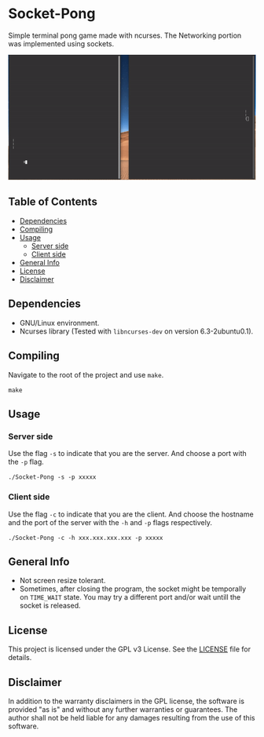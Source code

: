 # Socket-Pong
Simple terminal pong game made with ncurses. The Networking portion was implemented using sockets.

<p align="center">
  <img src="Demo-GIFs/demo1.gif" alt="Program demo GIF">
</p>

## Table of Contents
- [Dependencies](#dependencies)
- [Compiling](#compiling)
- [Usage](#usage)
  - [Server side](#server-side)
  - [Client side](#client-side)
- [General Info](#general-info)
- [License](#license)
- [Disclaimer](#disclaimer)

## Dependencies

- GNU/Linux environment.
- Ncurses library (Tested with `libncurses-dev` on version 6.3-2ubuntu0.1).

## Compiling

Navigate to the root of the project and use `make`.
```
make
```

## Usage

### Server side

Use the flag `-s` to indicate that you are the server. And choose a port with the `-p` flag.
```
./Socket-Pong -s -p xxxxx
```

### Client side

Use the flag `-c` to indicate that you are the client. And choose the hostname and the port of the server with the `-h` and `-p` flags respectively.
```
./Socket-Pong -c -h xxx.xxx.xxx.xxx -p xxxxx
```

## General Info

- Not screen resize tolerant.
- Sometimes, after closing the program, the socket might be temporally on `TIME_WAIT` state. You may try a different port and/or wait untill the socket is released.

## License
This project is licensed under the GPL v3 License. See the [LICENSE](LICENSE) file for details.

## Disclaimer

In addition to the warranty disclaimers in the GPL license, the software is provided "as is" and without any further warranties or guarantees. The author shall not be held liable for any damages resulting from the use of this software.
